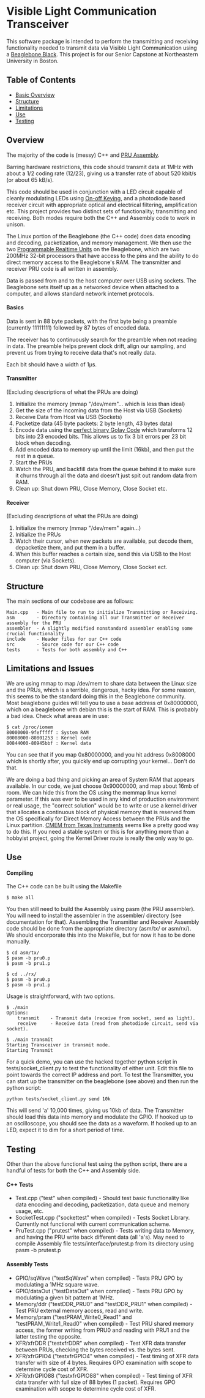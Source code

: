 # Visible Light Communication Transceiver
This software package is intended to perform the transmitting and receiving functionality needed to transmit data via Visible Light Communication using a [Beaglebone Black](http://beagleboard.org/black). This project is for our Senior Capstone at Northeastern University in Boston.


## Table of Contents
- [Basic Overview](#overview)
- [Structure](#structure)
- [Limitations](#limitations-and-issues) 
- [Use](#use)
- [Testing](#testing)

## Overview

The majority of the code is (messy) C++ and [PRU Assembly](http://processors.wiki.ti.com/index.php/PRU_Assembly_Instructions).

Barring hardware restrictions, this code should transmit data at 1MHz with about a 1/2 coding rate (12/23), giving us a transfer rate of about 520 kbit/s (or about 65 kB/s).

This code should be used in conjunction with a LED circuit capable of cleanly modulating LEDs using [On-off Keying](https://en.wikipedia.org/wiki/On-off_keying), and a photodiode based receiver circuit with appropriate optical and electrical filtering, amplification etc.
This project provides two distinct sets of functionality; transmitting and receiving. Both modes require both the C++ and Assembly code to work in unison.

The Linux portion of the Beaglebone (the C++ code) does data encoding and decoding, packetization, and memory management. We then use the two [Programmable Realtime Units](http://beagleboard.org/pru) on the Beaglebone, which are two 200MHz 32-bit processors that have access to the pins and the ability to do direct memory access to the Beaglebone's RAM. The transmitter and receiver PRU code is all written in assembly.

Data is passed from and to the host computer over USB using sockets. The Beaglebone sets itself up as a networked device when attached to a computer, and allows standard network internet protocols.

#### Basics

Data is sent in 88 byte packets, with the first byte being a preamble (currently 11111111) followed by 87 bytes of encoded data.

The receiver has to continuously search for the preamble when not reading in data. The preamble helps prevent clock drift, align our sampling, and prevent us from trying to receive data that's not really data.

Each bit should have a width of 1μs.

#### Transmitter

(Excluding descriptions of what the PRUs are doing)

1. Initialize the memory (mmap "/dev/mem"... which is less than ideal)
2. Get the size of the incoming data from the Host via USB (Sockets)
3. Receive Data from Host via USB (Sockets)
4. Packetize data (45 byte packets: 2 byte length, 43 bytes data)
5. Encode data using the [perfect binary Golay Code](https://en.wikipedia.org/wiki/Binary_Golay_code) which transforms 12 bits into 23 encoded bits. This allows us to fix 3 bit errors per 23 bit block when decoding.
6. Add encoded data to memory up until the limit (16kb), and then put the rest in a queue.
7. Start the PRUs
8. Watch the PRU, and backfill data from the queue behind it to make sure it churns through all the data and doesn't just spit out random data from RAM.
9. Clean up: Shut down PRU, Close Memory, Close Socket etc.


#### Receiver

(Excluding descriptions of what the PRUs are doing)

1. Initialize the memory (mmap "/dev/mem" again...)
2. Initialize the PRUs
3. Watch their cursor, when new packets are available, put decode them, depacketize them, and put them in a buffer.
4. When this buffer reaches a certain size, send this via USB to the Host computer (via Sockets).
5. Clean up: Shut down PRU, Close Memory, Close Socket ect.


## Structure

The main sections of our codebase are as follows: 

	Main.cpp   - Main file to run to initialize Transmitting or Receiving.
	asm        - Directory containing all our Transmitter or Receiver assembly for the PRU
	assembler  - A slightly modified nonstandard assembler enabling some crucial functionality
	include    - Header files for our C++ code
	src        - Source code for our C++ code
	tests      - Tests for both assembly and C++
	
	
## Limitations and Issues

We are using mmap to map /dev/mem to share data between the Linux size and the PRUs, which is a terrible, dangerous, hacky idea. For some reason, this seems to be the standard doing this in the Beaglebone community. Most beaglebone guides will tell you to use a base address of 0x80000000, which on a beaglebone with debian this is the start of RAM. This is probably a bad idea. Check what areas are in use:

	$ cat /proc/iomem
	80000000-9fefffff : System RAM
	80008000-80801253 : Kernel code
	80844000-80945bbf : Kernel data
  	
You can see that if you map 0x80000000, and you hit address 0x8008000 which is shortly after, you quickly end up corrupting your kernel... Don't do that.

We are doing a bad thing and picking an area of System RAM that appears available. In our code, we just choose 0x90000000, and map about 16mb of room. We can hide this from the OS using the memmap linux kernel parameter. If this was ever to be used in any kind of production environment or real usage, the "correct solution" would be to write or use a kernel driver that allocates a continuous block of physical memory that is reserved from the OS specifically for Direct Memory Access between the PRUs and the Linux partition. [CMEM from Texas Instruments](http://processors.wiki.ti.com/index.php/CMEM_Overview) seems like a pretty good way to do this. If you need a stable system or this is for anything more than a hobbyist project, going the Kernel Driver route is really the only way to go.


## Use

#### Compiling
The C++ code can be built using the Makefile
	
	$ make all

You then still need to build the Assembly using pasm (the PRU assembler). You will need to install the assembler in the assembler/ directory (see documentation for that). Assembling the Transmitter and Receiver Assembly code should be done from the appropriate directory (asm/tx/ or asm/rx/). We should encorporate this into the Makefile, but for now it has to be done manually.

	$ cd asm/tx/
	$ pasm -b pru0.p
	$ pasm -b pru1.p

	$ cd ../rx/
	$ pasm -b pru0.p
	$ pasm -b pru1.p

Usage is straightforward, with two options.
	
	
    $ ./main 
	Options:
		transmit    - Transmit data (receive from socket, send as light).
		receive     - Receive data (read from photodiode circuit, send via socket).
		
	$ ./main transmit
	Starting Transceiver in transmit mode.
	Starting Transmit

For a quick demo, you can use the hacked together python script in tests/socket_client.py to test the functionality of either unit. Edit this file to point towards the correct IP address and port. To test the Transmitter, you can start up the transmitter on the beaglebone (see above) and then run the python script:

	python tests/socket_client.py send 10k
	
This will send 'a' 10,000 times, giving us 10kb of data. The Transmitter should load this data into memory and modulate the GPIO. If hooked up to an oscilloscope, you should see the data as a waveform. If hooked up to an LED, expect it to dim for a short period of time. 

## Testing

Other than the above functional test using the python script, there are a handful of tests for both the C++ and Assembly side.

#### C++ Tests

* Test.cpp ("test" when compiled) - Should test basic functionality like data encoding and decoding, packetization, data queue and memory usage, etc.
* SocketTest.cpp ("sockettest" when compiled) - Tests Socket Library. Currently not functional with current communication scheme. 
* PruTest.cpp ("prutest" when compiled) - Tests writing data to Memory, and having the PRU write back different data (all 'a's). May need to compile Assembly file tests/interface/prutest.p from its directory using pasm -b prutest.p

#### Assembly Tests

* GPIO/sqWave ("testSqWave" when compiled) - Tests PRU GPO by modulating a 1MHz square wave.
* GPIO/dataOut ("testDataOut" when compiled) - Tests PRU GPO by modulating a given bit pattern at 1MHz.
* Memory/ddr ("testDDR_PRU0" and "testDDR_PRU1" when compiled) - Test PRU external memory access, read and write.
* Memory/pram ("testPRAM_Write0_Read1" and "testPRAM_Write1_Read0" when compiled) - Test PRU shared memory access, the former writing from PRU0 and reading with PRU1 and the latter testing the opposite.
* XFR/xfrDDR ("testxfrDDR" when compiled) - Test XFR data transfer between PRUs, checking the bytes received vs. the bytes sent.
* XFR/xfrGPIO4 ("testxfrGPIO4" when compiled) - Test timing of XFR data transfer with size of 4 bytes. Requires GPO examination with scope to determine cycle cost of XFR.
* XFR/xfrGPIO88 ("testxfrGPIO88" when compiled) - Test timing of XFR data transfer with full size of 88 bytes (1 packet). Requires GPO examination with scope to determine cycle cost of XFR.




